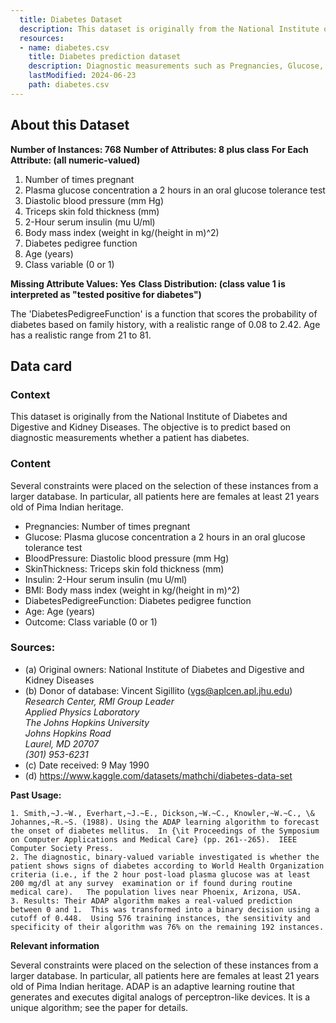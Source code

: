 ```yaml
---
  title: Diabetes Dataset
  description: This dataset is originally from the National Institute of Diabetes and Digestive and Kidney Diseases. The objective is to predict based on diagnostic measurements, incl. glucose levels and insulin, whether a patient has diabetes.
  resources:
  - name: diabetes.csv
    title: Diabetes prediction dataset
    description: Diagnostic measurements such as Pregnancies, Glucose, BloodPressure, SkinThickness,	Insulin, BMI,	DiabetesPedigreeFunction,	Age and the	Outcome of the prediction experiment.
    lastModified: 2024-06-23
    path: diabetes.csv
---
```


## About this Dataset

**Number of Instances: 768**
**Number of Attributes: 8 plus class**
**For Each Attribute: (all numeric-valued)**

1. Number of times pregnant
2. Plasma glucose concentration a 2 hours in an oral glucose tolerance test
3. Diastolic blood pressure (mm Hg)
4. Triceps skin fold thickness (mm)
5. 2-Hour serum insulin (mu U/ml)
6. Body mass index (weight in kg/(height in m)^2)
7. Diabetes pedigree function
8. Age (years)
9. Class variable (0 or 1)

**Missing Attribute Values: Yes**
**Class Distribution: (class value 1 is interpreted as "tested positive for
diabetes")**

The 'DiabetesPedigreeFunction' is a function that scores the probability of diabetes based on family history, with a realistic range of 0.08 to 2.42. Age has a realistic range from 21 to 81.

## Data card 

### Context

This dataset is originally from the National Institute of Diabetes and Digestive and Kidney Diseases. The objective is to predict based on diagnostic measurements whether a patient has diabetes.

### Content

Several constraints were placed on the selection of these instances from a larger database. In particular, all patients here are females at least 21 years old of Pima Indian heritage.

- Pregnancies: Number of times pregnant
- Glucose: Plasma glucose concentration a 2 hours in an oral glucose tolerance test
- BloodPressure: Diastolic blood pressure (mm Hg)
- SkinThickness: Triceps skin fold thickness (mm)
- Insulin: 2-Hour serum insulin (mu U/ml)
- BMI: Body mass index (weight in kg/(height in m)^2)
- DiabetesPedigreeFunction: Diabetes pedigree function
- Age: Age (years)
- Outcome: Class variable (0 or 1)

### Sources:

- (a) Original owners: National Institute of Diabetes and Digestive and Kidney Diseases
- (b) Donor of database: Vincent Sigillito (vgs@aplcen.apl.jhu.edu)     
_Research Center, RMI Group Leader_    
_Applied Physics Laboratory_      
_The Johns Hopkins University_      
_Johns Hopkins Road_     
_Laurel, MD 20707_     
_(301) 953-6231_     
- (c) Date received: 9 May 1990
- (d) https://www.kaggle.com/datasets/mathchi/diabetes-data-set

**Past Usage:**

```
1. Smith,~J.~W., Everhart,~J.~E., Dickson,~W.~C., Knowler,~W.~C., \& Johannes,~R.~S. (1988). Using the ADAP learning algorithm to forecast the onset of diabetes mellitus.  In {\it Proceedings of the Symposium on Computer Applications and Medical Care} (pp. 261--265).  IEEE Computer Society Press.
2. The diagnostic, binary-valued variable investigated is whether the patient shows signs of diabetes according to World Health Organization criteria (i.e., if the 2 hour post-load plasma glucose was at least 200 mg/dl at any survey  examination or if found during routine medical care).   The population lives near Phoenix, Arizona, USA.
3. Results: Their ADAP algorithm makes a real-valued prediction between 0 and 1.  This was transformed into a binary decision using a cutoff of 0.448.  Using 576 training instances, the sensitivity and specificity of their algorithm was 76% on the remaining 192 instances.
```

**Relevant information**

Several constraints were placed on the selection of these instances from a larger database.  In particular, all patients here are females at least 21 years old of Pima Indian heritage.  ADAP is an adaptive learning routine that generates and executes digital analogs of perceptron-like devices.  It is a unique algorithm; see the paper for details.

